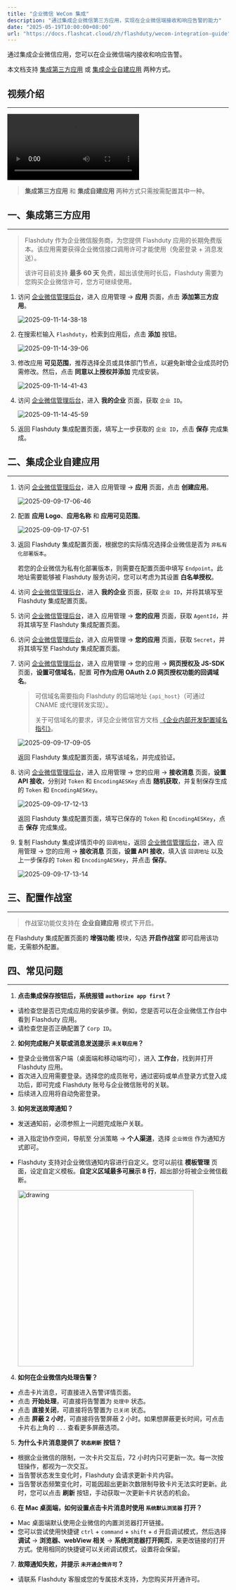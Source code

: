 ```yaml
---
title: "企业微信 WeCom 集成"
description: "通过集成企业微信第三方应用，实现在企业微信端接收和响应告警的能力"
date: "2025-05-19T10:00:00+08:00"
url: "https://docs.flashcat.cloud/zh/flashduty/wecom-integration-guide"
---
```


通过集成企业微信应用，您可以在企业微信端内接收和响应告警。

本文档支持 [集成第三方应用](#third-party) 或 [集成企业自建应用](#self) 两种方式。

<div class="hide">

## 视频介绍

---

<Video src="https://download.flashcat.cloud/flashduty/video/wechat.mp4"></Video>

</div>

> **集成第三方应用** 和 **集成自建应用** 两种方式只需按需配置其中一种。

<span id="third-party"></span>

## 一、集成第三方应用

---

> Flashduty 作为企业微信服务商，为您提供 Flashduty 应用的长期免费版本。该应用需要获得企业微信接口调用许可才能使用（免密登录 + 消息发送）。
>
> 该许可目前支持 **最多 60 天** 免费，超出该使用时长后，Flashduty 需要为您购买企业微信许可，您方可继续使用。

1. 访问 [企业微信管理后台](https://work.weixin.qq.com/wework_admin/frame#apps)，进入 应用管理 → **应用** 页面，点击 **添加第三方应用**。

   ![2025-09-11-14-38-18](https://docs-cdn.flashcat.cloud/images/png/c02371e3e2e63ed54687127e9d1e5130.png)

2. 在搜索栏输入 `Flashduty`，检索到应用后，点击 **添加** 按钮。

   ![2025-09-11-14-39-06](https://docs-cdn.flashcat.cloud/images/png/6e476fa462d64e4b2fca9350aec3163f.png)

3. 修改应用 **可见范围**，推荐选择全员或具体部门节点，以避免新增企业成员时仍需修改。然后，点击 **同意以上授权并添加** 完成安装。

   ![2025-09-11-14-41-43](https://docs-cdn.flashcat.cloud/images/png/4b4d8bfbf7d97e3bcbd4ace800ff4390.png)

4. 访问 [企业微信管理后台](https://work.weixin.qq.com/wework_admin/frame#apps)，进入 **我的企业** 页面，获取 `企业 ID`。

   ![2025-09-11-14-45-59](https://docs-cdn.flashcat.cloud/images/png/cc887d8f20433c0427c15ef4f377578c.png)

5. 返回 Flashduty 集成配置页面，填写上一步获取的 `企业 ID`，点击 **保存** 完成集成。

<span id="self"></span>

## 二、集成企业自建应用

---

1. 访问 [企业微信管理后台](https://work.weixin.qq.com/wework_admin/frame#apps)，进入 应用管理 → **应用** 页面，点击 **创建应用**。

   ![2025-09-09-17-06-46](https://docs-cdn.flashcat.cloud/images/png/06dc41d1f832619fce3e7c87fba03ced.png)

2. 配置 **应用 Logo**、**应用名称** 和 **应用可见范围**。

   ![2025-09-09-17-07-51](https://docs-cdn.flashcat.cloud/images/png/18cc9e9e35da7a71da70ca656d5d9814.png)

3. 返回 Flashduty 集成配置页面，根据您的实际情况选择企业微信是否为 `非私有化部署版本`。

   若您的企业微信为私有化部署版本，则需要在配置页面中填写 `Endpoint`。此地址需要能够被 Flashduty 服务访问，您可以考虑为其设置 **白名单授权**。

4. 访问 [企业微信管理后台](https://work.weixin.qq.com/wework_admin/frame#apps)，进入 **我的企业** 页面，获取 `企业 ID`，并将其填写至 Flashduty 集成配置页面。

5. 访问 [企业微信管理后台](https://work.weixin.qq.com/wework_admin/frame#apps)，进入 应用管理 → **您的应用** 页面，获取 `AgentId`，并将其填写至 Flashduty 集成配置页面。

6. 访问 [企业微信管理后台](https://work.weixin.qq.com/wework_admin/frame#apps)，进入 应用管理 → **您的应用** 页面，获取 `Secret`，并将其填写至 Flashduty 集成配置页面。

7. 访问 [企业微信管理后台](https://work.weixin.qq.com/wework_admin/frame#apps)，进入 应用管理 → 您的应用 → **网页授权及 JS-SDK** 页面，**设置可信域名**，配置 **可作为应用 OAuth 2.0 网页授权功能的回调域名**。

   > 可信域名需要指向 Flashduty 的后端地址 `{api_host}`（可通过 CNAME 或代理转发实现）。
   >
   > 关于可信域名的要求，详见企业微信官方文档 [《企业内部开发配置域名指引》](https://open.work.weixin.qq.com/wwopen/common/readDocument/40754)。

   ![2025-09-09-17-09-05](https://docs-cdn.flashcat.cloud/images/png/d8f2d78c310330d2b27cd0f744e5733c.png)

   返回 Flashduty 集成配置页面，填写该域名，并完成验证。

8. 访问 [企业微信管理后台](https://work.weixin.qq.com/wework_admin/frame#apps)，进入 应用管理 → 您的应用 → **接收消息** 页面，**设置 API 接收**，分别对 `Token` 和 `EncodingAESKey` 点击 **随机获取**，并复制保存生成的 `Token` 和 `EncodingAESKey`。

   ![2025-09-09-17-12-13](https://docs-cdn.flashcat.cloud/images/png/b689fe99780788309b327ffb5faee50b.png)

   返回 Flashduty 集成配置页面，填写已保存的 `Token` 和 `EncodingAESKey`，点击 **保存** 完成集成。

9. 复制 Flashduty 集成详情页中的 `回调地址`，返回 [企业微信管理后台](https://work.weixin.qq.com/wework_admin/frame#apps)，进入 应用管理 → 您的应用 → **接收消息** 页面，**设置 API 接收**，填入该 `回调地址` 以及上一步保存的 `Token` 和 `EncodingAESKey`，并点击 **保存**。

   ![2025-09-09-17-13-14](https://docs-cdn.flashcat.cloud/images/png/c3534c0afd8c5b868c943162acd2b6a8.png)

## 三、配置作战室

---

> 作战室功能仅支持在 **企业自建应用** 模式下开启。

在 Flashduty 集成配置页面的 **增强功能** 模块，勾选 **开启作战室** 即可启用该功能，无需额外配置。

## 四、常见问题

---

1. **点击集成保存按钮后，系统报错 `authorize app first`？**

- 请检查您是否已完成应用的安装步骤。例如，您是否可以在企业微信工作台中看到 Flashduty 应用。
- 请检查您是否正确配置了 `Corp ID`。

2. **如何完成账户关联或消息发送提示 `未关联应用`？**

- 登录企业微信客户端（桌面端和移动端均可），进入 **工作台**，找到并打开 Flashduty 应用。
- 首次进入应用需要登录。选择您的成员账号，通过密码或单点登录方式登入成功后，即可完成 Flashduty 账号与企业微信账号的关联。
- 后续进入应用将自动免密登录。

3. **如何发送故障通知？**

- 发送通知前，必须参照上一问题完成账户关联。
- 进入指定协作空间，导航至 分派策略 → **个人渠道**，选择 `企业微信` 作为通知方式即可。
- Flashduty 支持对企业微信通知内容进行自定义。您可以前往 **模板管理** 页面，设定自定义模板。**自定义区域最多可展示 8 行**，超出部分将被企业微信截断。

  <img src="https://download.flashcat.cloud/wecom-app-message.png" alt="drawing" width="400"/>

4. **如何在企业微信内处理告警？**

- 点击卡片消息，可直接进入告警详情页面。
- 点击 **开始处理**，可直接将告警置为 `处理中` 状态。
- 点击 **直接关闭**，可直接将告警置为 `已关闭` 状态。
- 点击 **屏蔽 2 小时**，可直接将告警屏蔽 2 小时。如果想屏蔽更长时间，可点击卡片右上角的 `...` 查看更多屏蔽选项。

5. **为什么卡片消息提供了 `状态刷新` 按钮？**

- 根据企业微信的限制，一次卡片交互后，72 小时内只可更新一次。每一次按钮操作，都视为一次交互。
- 当告警状态发生变化时，Flashduty 会请求更新卡片内容。
- 当告警状态频繁变化时，可能因超出更新次数限制导致卡片无法实时更新。此时，您可以点击 **刷新** 按钮，手动获取一次更新卡片状态的机会。

6. **在 Mac 桌面端，如何设置点击卡片消息时使用 `系统默认浏览器` 打开？**

- Mac 桌面端默认使用企业微信的内置浏览器打开链接。
- 您可以尝试使用快捷键 `ctrl` + `command` + `shift` + `d` 开启调试模式，然后选择 **调试** → **浏览器、webView 相关** → **系统浏览器打开网页**，来更改链接的打开方式。使用相同的快捷键可以关闭调试模式，设置将会保留。

7. **故障通知失败，并提示 `未开通企微许可`？**

- 请联系 Flashduty 客服或您的专属技术支持，为您购买并开通许可。
